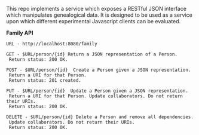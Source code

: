 This repo implements a service which exposes a RESTful JSON interface which manipulates genealogical data.
It is designed to be used as a service upon which different experimental Javascript clients can be evaluated.

**Family API**

    URL - http://localhost:8080/family
     
    GET - $URL/person/{id} Return a JSON representation of a Person.
     Return status: 200 OK.
    
    POST - $URL/person/{id}  Create a Person given a JSON representation. 
     Return a URI for that Person.  
     Return status: 201 created.

    PUT - $URL/person/{id}  Update a Person given a JSON representation.  
     Return a URI for that Person. Update collaborators. Do not return their URIs. 
     Return status: 200 OK.

    DELETE - $URL/person/{id} Delete a Person and remove all dependencies. 
     Update collaborators. Do not return their URIs. 
     Return status: 200 OK.


    
    
